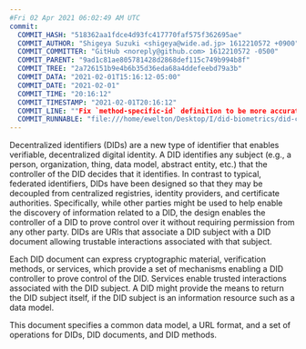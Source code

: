 ```yaml
---
#Fri 02 Apr 2021 06:02:49 AM UTC
commit:
  COMMIT_HASH: "518362aa1fdce4d93fc417770faf575f362695ae"
  COMMIT_AUTHOR: "Shigeya Suzuki <shigeya@wide.ad.jp> 1612210572 +0900"
  COMMIT_COMMITTER: "GitHub <noreply@github.com> 1612210572 -0500"
  COMMIT_PARENT: "9ad1c81ae805781428d2868def115c749b994b8f"
  COMMIT_TREE: "2a726151b9e4b6b35d36eda68a4ddefeebd79a3b"
  COMMIT_DATA: "2021-02-01T15:16:12-05:00"
  COMMIT_DATE: "2021-02-01"
  COMMIT_TIME: "20:16:12"
  COMMIT_TIMESTAMP: "2021-02-01T20:16:12"
  COMMIT_LINE: ""Fix `method-specific-id` definition to be more accurate."
  COMMIT_RUNNABLE: "file:///home/ewelton/Desktop/I/did-biometrics/did-core-dataset/analysis/gitinfo/518362aa1fdce4d93fc417770faf575f362695ae/snapshot/index.html"
---
```


<section id="abstract">
<p>
<a>Decentralized identifiers</a> (DIDs) are a new type of identifier that
enables verifiable, decentralized digital identity. A <a>DID</a> identifies any
subject (e.g., a person, organization, thing, data model, abstract entity, etc.)
that the controller of the <a>DID</a> decides that it identifies. In contrast to
typical, federated identifiers, <a>DIDs</a> have been designed so that they may be
decoupled from centralized registries, identity providers, and certificate
authorities. Specifically, while other parties might be used to help enable the
discovery of information related to a <a>DID</a>, the design enables the
controller of a <a>DID</a> to prove control over it without requiring permission
from any other party. <a>DIDs</a> are <a>URIs</a> that associate a <a>DID subject</a>
with a <a>DID document</a> allowing trustable interactions associated with that
subject.
    </p>
<p>
Each <a>DID document</a> can express cryptographic material, <a>verification
methods</a>, or <a>services</a>, which provide a set of mechanisms enabling
a <a>DID controller</a> to prove control of the <a>DID</a>. <a>Services</a>
enable trusted interactions associated with the <a>DID subject</a>. A
<a>DID</a> might provide the means to return the <a>DID subject</a> itself,
if the <a>DID subject</a> is an information resource such as a data model.
    </p>
<p>
This document specifies a common data model, a URL format, and a set of
operations for <a>DIDs</a>, <a>DID documents</a>, and <a>DID methods</a>.
    </p>
</section>
